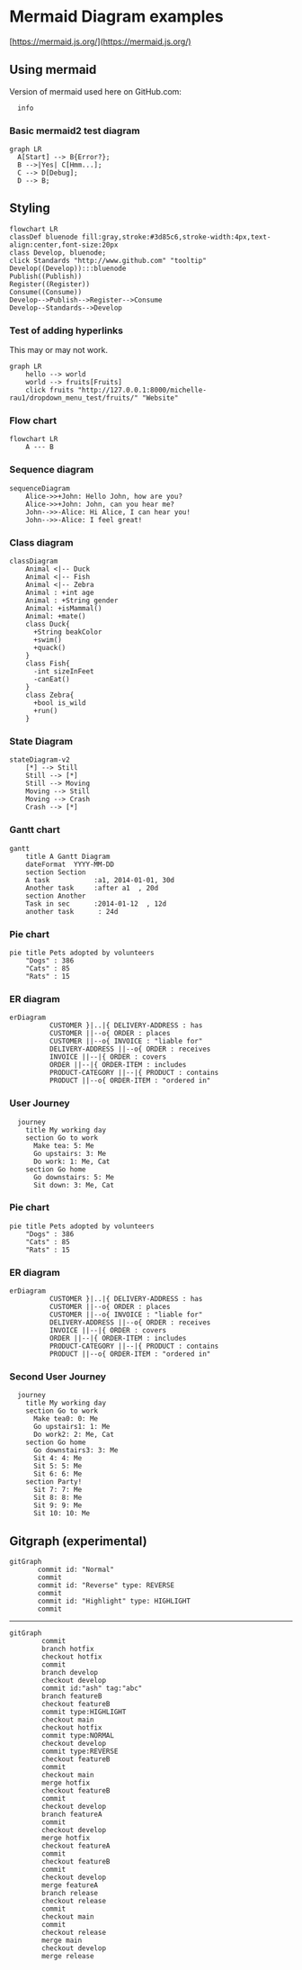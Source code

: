 # Mermaid Diagram examples

[https://mermaid.js.org/](https://mermaid.js.org/) 

## Using mermaid

Version of mermaid used here on GitHub.com:

```mermaid
  info
```

### Basic mermaid2 test diagram

```mermaid
graph LR
  A[Start] --> B{Error?};
  B -->|Yes| C[Hmm...];
  C --> D[Debug];
  D --> B;
```
  
## Styling

```mermaid
flowchart LR
classDef bluenode fill:gray,stroke:#3d85c6,stroke-width:4px,text-align:center,font-size:20px
class Develop, bluenode;
click Standards "http://www.github.com" "tooltip"
Develop((Develop)):::bluenode
Publish((Publish))
Register((Register))
Consume((Consume))
Develop-->Publish-->Register-->Consume
Develop--Standards-->Develop
```

### Test of adding hyperlinks

This may or may not work.

``` mermaid
graph LR
    hello --> world
    world --> fruits[Fruits]
    click fruits "http://127.0.0.1:8000/michelle-rau1/dropdown_menu_test/fruits/" "Website"
```

### Flow chart

```mermaid
flowchart LR
    A --- B
```

### Sequence diagram

```mermaid
sequenceDiagram
    Alice->>+John: Hello John, how are you?
    Alice->>+John: John, can you hear me?
    John-->>-Alice: Hi Alice, I can hear you!
    John-->>-Alice: I feel great!
```
### Class diagram

```mermaid
classDiagram
    Animal <|-- Duck
    Animal <|-- Fish
    Animal <|-- Zebra
    Animal : +int age
    Animal : +String gender
    Animal: +isMammal()
    Animal: +mate()
    class Duck{
      +String beakColor
      +swim()
      +quack()
    }
    class Fish{
      -int sizeInFeet
      -canEat()
    }
    class Zebra{
      +bool is_wild
      +run()
    }
```

### State Diagram

```mermaid
stateDiagram-v2
    [*] --> Still
    Still --> [*]
    Still --> Moving
    Moving --> Still
    Moving --> Crash
    Crash --> [*]
```

### Gantt chart

```mermaid
gantt
    title A Gantt Diagram
    dateFormat  YYYY-MM-DD
    section Section
    A task           :a1, 2014-01-01, 30d
    Another task     :after a1  , 20d
    section Another
    Task in sec      :2014-01-12  , 12d
    another task      : 24d
```

### Pie chart

```mermaid
pie title Pets adopted by volunteers
    "Dogs" : 386
    "Cats" : 85
    "Rats" : 15
```

### ER diagram

```mermaid
erDiagram
          CUSTOMER }|..|{ DELIVERY-ADDRESS : has
          CUSTOMER ||--o{ ORDER : places
          CUSTOMER ||--o{ INVOICE : "liable for"
          DELIVERY-ADDRESS ||--o{ ORDER : receives
          INVOICE ||--|{ ORDER : covers
          ORDER ||--|{ ORDER-ITEM : includes
          PRODUCT-CATEGORY ||--|{ PRODUCT : contains
          PRODUCT ||--o{ ORDER-ITEM : "ordered in"
```

### User Journey

```mermaid
  journey
    title My working day
    section Go to work
      Make tea: 5: Me
      Go upstairs: 3: Me
      Do work: 1: Me, Cat
    section Go home
      Go downstairs: 5: Me
      Sit down: 3: Me, Cat
```

### Pie chart

```mermaid
pie title Pets adopted by volunteers
    "Dogs" : 386
    "Cats" : 85
    "Rats" : 15
```

### ER diagram

```mermaid
erDiagram
          CUSTOMER }|..|{ DELIVERY-ADDRESS : has
          CUSTOMER ||--o{ ORDER : places
          CUSTOMER ||--o{ INVOICE : "liable for"
          DELIVERY-ADDRESS ||--o{ ORDER : receives
          INVOICE ||--|{ ORDER : covers
          ORDER ||--|{ ORDER-ITEM : includes
          PRODUCT-CATEGORY ||--|{ PRODUCT : contains
          PRODUCT ||--o{ ORDER-ITEM : "ordered in"
```

### Second User Journey

```mermaid
  journey
    title My working day
    section Go to work
      Make tea0: 0: Me
      Go upstairs1: 1: Me
      Do work2: 2: Me, Cat
    section Go home
      Go downstairs3: 3: Me
      Sit 4: 4: Me
      Sit 5: 5: Me
      Sit 6: 6: Me
    section Party!
      Sit 7: 7: Me
      Sit 8: 8: Me 
      Sit 9: 9: Me        
      Sit 10: 10: Me  
```

## Gitgraph (experimental)

```mermaid
gitGraph
       commit id: "Normal"
       commit
       commit id: "Reverse" type: REVERSE
       commit
       commit id: "Highlight" type: HIGHLIGHT
       commit
```

<hr>

```mermaid
gitGraph
        commit
        branch hotfix
        checkout hotfix
        commit
        branch develop
        checkout develop
        commit id:"ash" tag:"abc"
        branch featureB
        checkout featureB
        commit type:HIGHLIGHT
        checkout main
        checkout hotfix
        commit type:NORMAL
        checkout develop
        commit type:REVERSE
        checkout featureB
        commit
        checkout main
        merge hotfix
        checkout featureB
        commit
        checkout develop
        branch featureA
        commit
        checkout develop
        merge hotfix
        checkout featureA
        commit
        checkout featureB
        commit
        checkout develop
        merge featureA
        branch release
        checkout release
        commit
        checkout main
        commit
        checkout release
        merge main
        checkout develop
        merge release
```
